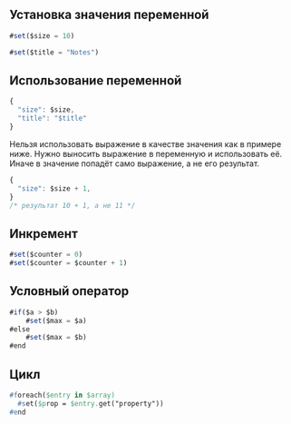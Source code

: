 
## Установка значения переменной

```js
#set($size = 10)
```
```js
#set($title = "Notes")
```

## Использование переменной
```js
{
  "size": $size,
  "title": "$title"
}
```

Нельзя использовать выражение в качестве значения как в примере ниже. Нужно выносить выражение в переменную и использовать её. Иначе в значение попадёт само выражение, а не его результат.
```js
{
  "size": $size + 1,
}
/* результат 10 + 1, а не 11 */
```

## Инкремент
```js
#set($counter = 0)
#set($counter = $counter + 1)
```

## Условный оператор
```js
#if($a > $b)          
    #set($max = $a)
#else
    #set($max = $b)
#end
```

## Цикл
```pascal
#foreach($entry in $array)
  #set($prop = $entry.get("property"))
#end
```

